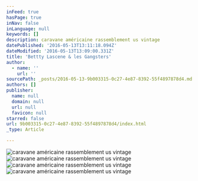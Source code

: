```yaml
---
inFeed: true
hasPage: true
inNav: false
inLanguage: null
keywords: []
description: caravane américaine rassemblement us vintage
datePublished: '2016-05-13T13:11:18.094Z'
dateModified: '2016-05-13T13:09:00.331Z'
title: 'Bettty Lascene & les Gangsters'
author:
  - name: ''
    url: ''
sourcePath: _posts/2016-05-13-9b003315-0c27-4e87-8392-55f4897878d4.md
authors: []
publisher:
  name: null
  domain: null
  url: null
  favicon: null
starred: false
url: 9b003315-0c27-4e87-8392-55f4897878d4/index.html
_type: Article

---
```

![caravane américaine rassemblement us vintage](https://the-grid-user-content.s3-us-west-2.amazonaws.com/f9414eae-6d04-42e3-8d0d-7487b0368dc0.jpg)
![caravane américaine rassemblement us vintage](https://the-grid-user-content.s3-us-west-2.amazonaws.com/8cb03b66-1027-451b-a20c-9a51ed06a2c3.jpg)
![caravane américaine rassemblement us vintage](https://the-grid-user-content.s3-us-west-2.amazonaws.com/e4cd3855-787d-41e7-88f7-735d253ed6a0.jpg)
![caravane américaine rassemblement us vintage](https://the-grid-user-content.s3-us-west-2.amazonaws.com/266988f4-2487-427a-9092-732a202d5b20.jpg)